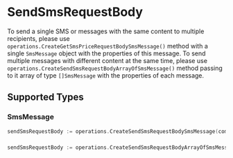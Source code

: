 # SendSmsRequestBody

To send a single SMS or messages with the same content to multiple recipients, please use `operations.CreateGetSmsPriceRequestBodySmsMessage()` method with a single `SmsMessage` object with the properties of this message. To send multiple messages with different content at the same time, please use `operations.CreateSendSmsRequestBodyArrayOfSmsMessage()` method passing to it array of type `[]SmsMessage` with the properties of each message.


## Supported Types

### SmsMessage

```go
sendSmsRequestBody := operations.CreateSendSmsRequestBodySmsMessage(components.SmsMessage{/* values here */})
```

### 

```go
sendSmsRequestBody := operations.CreateSendSmsRequestBodyArrayOfSmsMessage([]components.SmsMessage{/* values here */})
```

